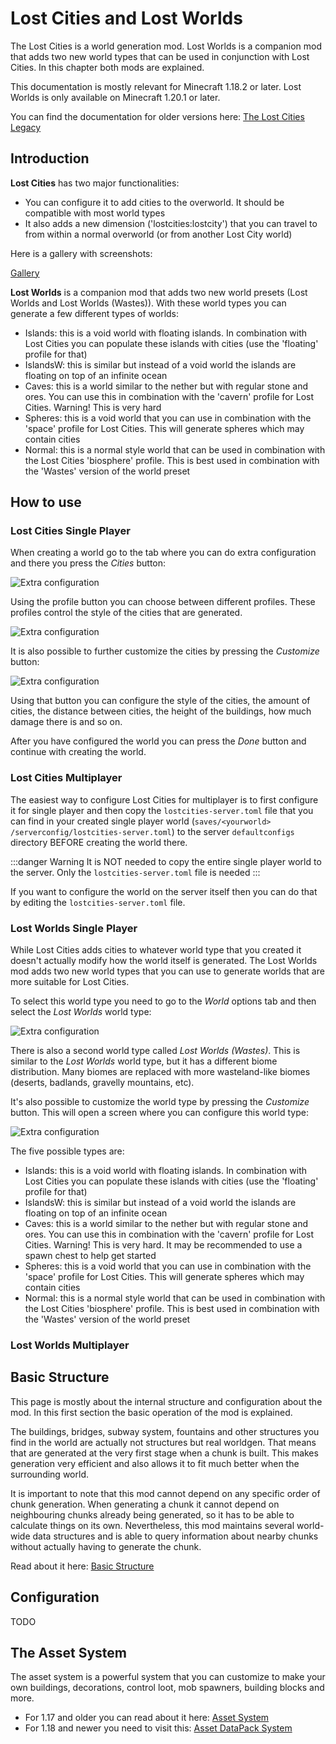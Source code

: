 # Lost Cities and Lost Worlds

The Lost Cities is a world generation mod.
Lost Worlds is a companion mod that adds two new world
types that can be used in conjunction with Lost Cities.
In this chapter both mods are explained.

This documentation is mostly relevant for Minecraft 1.18.2 or later.
Lost Worlds is only available on Minecraft 1.20.1 or later.

You can find the documentation for older versions here:
[The Lost Cities Legacy](./lost-cities-legacy.md)

## Introduction

**Lost Cities** has two major functionalities:

* You can configure it to add cities to the overworld. It should be compatible with most world types
* It also adds a new dimension ('lostcities:lostcity') that you can travel to from within a normal overworld (or from
  another Lost City world)

Here is a gallery with screenshots:

[Gallery](https://minecraft.curseforge.com/projects/the-lost-cities/images)

**Lost Worlds** is a companion mod that adds two new world presets (Lost Worlds and Lost Worlds (Wastes)).
With these world types you can generate a few different types of worlds:

* Islands: this is a void world with floating islands. In combination with Lost Cities you can populate these islands
  with cities (use the 'floating' profile for that)
* IslandsW: this is similar but instead of a void world the islands are floating on top of an infinite ocean
* Caves: this is a world similar to the nether but with regular stone and ores. You can use this in combination with
  the 'cavern' profile for Lost Cities. Warning! This is very hard
* Spheres: this is a void world that you can use in combination with the 'space' profile for Lost Cities. This will
  generate spheres which may contain cities
* Normal: this is a normal style world that can be used in combination with the Lost Cities 'biosphere' profile. This is
  best used in combination with the 'Wastes' version of the world preset

## How to use

### Lost Cities Single Player

When creating a world go to the tab where you can do extra configuration and there you press the _Cities_ button:

![Extra configuration](../../assets/lostcities/configuring_single_player.png)

Using the profile button you can choose between different profiles.
These profiles control the style of the cities that
are generated.

![Extra configuration](../../assets/lostcities/cities_profile_button.png)

It is also possible to further customize the cities by pressing the _Customize_ button:

![Extra configuration](../../assets/lostcities/cities_customize_button.png)

Using that button you can configure the style of the cities, the amount of cities, the distance between cities, the
height of the buildings, how much damage there is and so on.

After you have configured the world you can press the _Done_ button and continue with creating the world.

### Lost Cities Multiplayer

The easiest way to configure Lost Cities for multiplayer is to first configure it for single player and then copy the
`lostcities-server.toml` file that you can find in your created single player world (`saves/<yourworld>
/serverconfig/lostcities-server.toml`) to the server `defaultconfigs` directory BEFORE creating the world there.

:::danger Warning
It is NOT needed to copy the entire single player world to the server. Only the `lostcities-server.toml` file is needed
:::

If you want to configure the world on the server itself then you can do that by editing the `lostcities-server.toml`
file.

### Lost Worlds Single Player

While Lost Cities adds cities to whatever world type that you created it doesn't actually modify how the world itself is
generated.
The Lost Worlds mod adds two new world types that you can use to generate worlds that are more suitable for Lost Cities.

To select this world type you need to go to the _World_ options tab and then select the _Lost Worlds_ world type:

![Extra configuration](../../assets/lostcities/lostworld_customize.png)

There is also a second world type called _Lost Worlds (Wastes)_.
This is similar to the _Lost Worlds_ world type, but it has a different biome distribution.
Many biomes are replaced with more wasteland-like biomes (deserts, badlands, gravelly mountains, etc).

It's also possible to customize the world type by pressing the _Customize_ button. This will open a screen where you can
configure this world type:

![Extra configuration](../../assets/lostcities/lostworld_config.png)

The five possible types are:

* Islands: this is a void world with floating islands. In combination with Lost Cities you can populate these islands
  with cities (use the 'floating' profile for that)
* IslandsW: this is similar but instead of a void world the islands are floating on top of an infinite ocean
* Caves: this is a world similar to the nether but with regular stone and ores. You can use this in combination with
  the 'cavern' profile for Lost Cities. Warning! This is very hard. It may be recommended to use a spawn chest to help
  get started
* Spheres: this is a void world that you can use in combination with the 'space' profile for Lost Cities. This will
  generate spheres which may contain cities
* Normal: this is a normal style world that can be used in combination with the Lost Cities 'biosphere' profile. This is
  best used in combination with the 'Wastes' version of the world preset

### Lost Worlds Multiplayer

## Basic Structure

This page is mostly about the internal structure and configuration about the mod.
In this first section the basic operation of the mod is explained.

The buildings, bridges, subway system, fountains and other structures you find in the world are actually not structures but real worldgen.
That means that are generated at the very first stage when a chunk is built.
This makes generation very efficient and also allows it to fit much better when the surrounding world.

It is important to note that this mod cannot depend on any specific order of chunk generation.
When generating a chunk it cannot depend on neighbouring chunks already being generated, so it has to be able to
calculate things on its own.
Nevertheless, this mod maintains several world-wide data structures and is able to query information about nearby chunks
without actually having to generate the chunk.

Read about it here: [Basic Structure](./structure.md)

## Configuration

TODO

## The Asset System

The asset system is a powerful system that you can customize to make your own buildings, decorations, control loot, mob
spawners, building blocks and more.

* For 1.17 and older you can read about it here: [Asset System](./asset.md)
* For 1.18 and newer you need to visit this: [Asset DataPack System](./asset-datapack.md)
